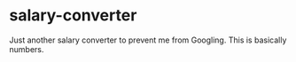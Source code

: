# salary-converter
Just another salary converter to prevent me from Googling. This is basically numbers.
